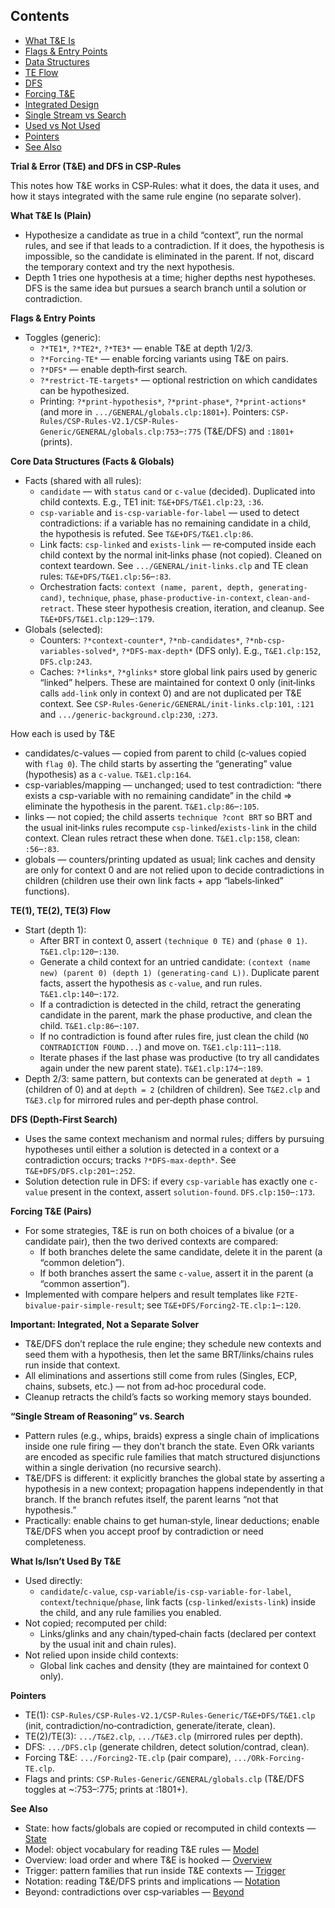 ## Contents
- [What T&E Is](#what)
- [Flags & Entry Points](#flags)
- [Data Structures](#data)
- [TE Flow](#flow)
- [DFS](#dfs)
- [Forcing T&E](#forcing)
- [Integrated Design](#integrated)
- [Single Stream vs Search](#stream)
- [Used vs Not Used](#used)
- [Pointers](#pointers)
- [See Also](#see)

<a id="what"></a>
**Trial & Error (T&E) and DFS in CSP‑Rules**

This notes how T&E works in CSP‑Rules: what it does, the data it uses, and how it stays integrated with the same rule engine (no separate solver).

**What T&E Is (Plain)**
- Hypothesize a candidate as true in a child “context”, run the normal rules, and see if that leads to a contradiction. If it does, the hypothesis is impossible, so the candidate is eliminated in the parent. If not, discard the temporary context and try the next hypothesis.
- Depth 1 tries one hypothesis at a time; higher depths nest hypotheses. DFS is the same idea but pursues a search branch until a solution or contradiction.

<a id="flags"></a>
**Flags & Entry Points**
- Toggles (generic):
  - `?*TE1*`, `?*TE2*`, `?*TE3*` — enable T&E at depth 1/2/3.
  - `?*Forcing-TE*` — enable forcing variants using T&E on pairs.
  - `?*DFS*` — enable depth‑first search.
  - `?*restrict-TE-targets*` — optional restriction on which candidates can be hypothesized.
  - Printing: `?*print-hypothesis*`, `?*print-phase*`, `?*print-actions*` (and more in `.../GENERAL/globals.clp:1801+`).
  Pointers: `CSP-Rules/CSP-Rules-V2.1/CSP-Rules-Generic/GENERAL/globals.clp:753`–`:775` (T&E/DFS) and `:1801+` (prints).

<a id="data"></a>
**Core Data Structures (Facts & Globals)**
- Facts (shared with all rules):
  - `candidate` — with `status` `cand` or `c-value` (decided). Duplicated into child contexts. E.g., TE1 init: `T&E+DFS/T&E1.clp:23`, `:36`.
  - `csp-variable` and `is-csp-variable-for-label` — used to detect contradictions: if a variable has no remaining candidate in a child, the hypothesis is refuted. See `T&E+DFS/T&E1.clp:86`.
  - Link facts: `csp-linked` and `exists-link` — re‑computed inside each child context by the normal init‑links phase (not copied). Cleaned on context teardown. See `.../GENERAL/init-links.clp` and TE clean rules: `T&E+DFS/T&E1.clp:56`–`:83`.
  - Orchestration facts: `context (name, parent, depth, generating-cand)`, `technique`, `phase`, `phase-productive-in-context`, `clean-and-retract`. These steer hypothesis creation, iteration, and cleanup. See `T&E+DFS/T&E1.clp:129`–`:179`.
- Globals (selected):
  - Counters: `?*context-counter*`, `?*nb-candidates*`, `?*nb-csp-variables-solved*`, `?*DFS-max-depth*` (DFS only). E.g., `T&E1.clp:152`, `DFS.clp:243`.
  - Caches: `?*links*`, `?*glinks*` store global link pairs used by generic “linked” helpers. These are maintained for context 0 only (init‑links calls `add-link` only in context 0) and are not duplicated per T&E context. See `CSP-Rules-Generic/GENERAL/init-links.clp:101`, `:121` and `.../generic-background.clp:230`, `:273`.

How each is used by T&E
- candidates/c-values — copied from parent to child (c‑values copied with `flag 0`). The child starts by asserting the “generating” value (hypothesis) as a `c-value`. `T&E1.clp:164`.
- csp-variables/mapping — unchanged; used to test contradiction: “there exists a csp-variable with no remaining candidate” in the child ⇒ eliminate the hypothesis in the parent. `T&E1.clp:86`–`:105`.
- links — not copied; the child asserts `technique ?cont BRT` so BRT and the usual init‑links rules recompute `csp-linked`/`exists-link` in the child context. Clean rules retract these when done. `T&E1.clp:158`, clean: `:56`–`:83`.
- globals — counters/printing updated as usual; link caches and density are only for context 0 and are not relied upon to decide contradictions in children (children use their own link facts + app “labels‑linked” functions).

<a id="flow"></a>
**TE(1), TE(2), TE(3) Flow**
- Start (depth 1):
  - After BRT in context 0, assert `(technique 0 TE)` and `(phase 0 1)`. `T&E1.clp:120`–`:130`.
  - Generate a child context for an untried candidate: `(context (name new) (parent 0) (depth 1) (generating-cand L))`. Duplicate parent facts, assert the hypothesis as `c-value`, and run rules. `T&E1.clp:140`–`:172`.
  - If a contradiction is detected in the child, retract the generating candidate in the parent, mark the phase productive, and clean the child. `T&E1.clp:86`–`:107`.
  - If no contradiction is found after rules fire, just clean the child (`NO CONTRADICTION FOUND...`) and move on. `T&E1.clp:111`–`:118`.
  - Iterate phases if the last phase was productive (to try all candidates again under the new parent state). `T&E1.clp:174`–`:189`.
- Depth 2/3: same pattern, but contexts can be generated at `depth = 1` (children of 0) and at `depth = 2` (children of children). See `T&E2.clp` and `T&E3.clp` for mirrored rules and per‑depth phase control.

<a id="dfs"></a>
**DFS (Depth‑First Search)**
- Uses the same context mechanism and normal rules; differs by pursuing hypotheses until either a solution is detected in a context or a contradiction occurs; tracks `?*DFS-max-depth*`. See `T&E+DFS/DFS.clp:201`–`:252`.
- Solution detection rule in DFS: if every `csp-variable` has exactly one `c-value` present in the context, assert `solution-found`. `DFS.clp:150`–`:173`.

<a id="forcing"></a>
**Forcing T&E (Pairs)**
- For some strategies, T&E is run on both choices of a bivalue (or a candidate pair), then the two derived contexts are compared:
  - If both branches delete the same candidate, delete it in the parent (a “common deletion”).
  - If both branches assert the same `c-value`, assert it in the parent (a “common assertion”).
- Implemented with compare helpers and result templates like `F2TE-bivalue-pair-simple-result`; see `T&E+DFS/Forcing2-TE.clp:1`–`:120`.

<a id="integrated"></a>
**Important: Integrated, Not a Separate Solver**
- T&E/DFS don’t replace the rule engine; they schedule new contexts and seed them with a hypothesis, then let the same BRT/links/chains rules run inside that context.
- All eliminations and assertions still come from rules (Singles, ECP, chains, subsets, etc.) — not from ad‑hoc procedural code.
- Cleanup retracts the child’s facts so working memory stays bounded.

<a id="stream"></a>
**“Single Stream of Reasoning” vs. Search**
- Pattern rules (e.g., whips, braids) express a single chain of implications inside one rule firing — they don’t branch the state. Even ORk variants are encoded as specific rule families that match structured disjunctions within a single derivation (no recursive search).
- T&E/DFS is different: it explicitly branches the global state by asserting a hypothesis in a new context; propagation happens independently in that branch. If the branch refutes itself, the parent learns “not that hypothesis.”
- Practically: enable chains to get human‑style, linear deductions; enable T&E/DFS when you accept proof by contradiction or need completeness.

<a id="used"></a>
**What Is/Isn’t Used By T&E**
- Used directly:
  - `candidate`/`c-value`, `csp-variable`/`is-csp-variable-for-label`, `context`/`technique`/`phase`, link facts (`csp-linked`/`exists-link`) inside the child, and any rule families you enabled.
- Not copied; recomputed per child:
  - Links/glinks and any chain/typed‑chain facts (declared per context by the usual init and chain rules).
- Not relied upon inside child contexts:
  - Global link caches and density (they are maintained for context 0 only).

<a id="pointers"></a>
**Pointers**
- TE(1): `CSP-Rules/CSP-Rules-V2.1/CSP-Rules-Generic/T&E+DFS/T&E1.clp` (init, contradiction/no‑contradiction, generate/iterate, clean).
- TE(2)/TE(3): `.../T&E2.clp`, `.../T&E3.clp` (mirrored rules per depth).
- DFS: `.../DFS.clp` (generate children, detect solution/contrad, clean).
- Forcing T&E: `.../Forcing2-TE.clp` (pair compare), `.../ORk-Forcing-TE.clp`.
- Flags and prints: `CSP-Rules-Generic/GENERAL/globals.clp` (T&E/DFS toggles at ~:753–:775; prints at :1801+).

<a id="see"></a>
**See Also**
- State: how facts/globals are copied or recomputed in child contexts — [State](State.md)
- Model: object vocabulary for reading T&E rules — [Model](Model.md)
- Overview: load order and where T&E is hooked — [Overview](Overview.md)
- Trigger: pattern families that run inside T&E contexts — [Trigger](Trigger.md)
- Notation: reading T&E/DFS prints and implications — [Notation](Notation.md)
- Beyond: contradictions over csp‑variables — [Beyond](Beyond.md)
